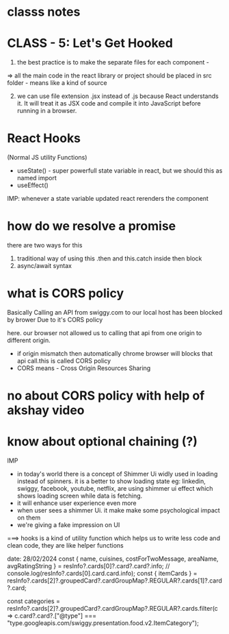 # classs notes
# CLASS - 5: Let's Get Hooked

1) the best practice is to make the separate files for each component - 

=> all the main code in the react library or project should be placed in src folder - means like a kind of source

2) we can use file extension  .jsx instead of .js because React understands it. It will treat it as JSX code and compile it into JavaScript before running in a browser.

# React Hooks
(Normal JS utility Functions)
- useState() - super powerfull state variable in react, but we should this as named import
- useEffect()

IMP: whenever a state variable updated react rerenders the component


# how do we resolve a promise

there are two ways for this
1) traditional way of using this .then and this.catch inside then block
2) async/await syntax

# what is CORS policy 
Basically Calling an API from swiggy.com to our local host has been blocked by brower Due to it's CORS policy

here. our browser not allowed us to calling that api from one origin to different origin. 
- if origin mismatch then automatically chrome browser will blocks that api call.this is called CORS policy
- CORS means - Cross Origin Resources Sharing 


# no about CORS policy with help of akshay video
# know about optional chaining (?)

IMP
- in today's world there is a concept of Shimmer Ui widly used in loading instead of spinners. it is a better to show loading state 
eg: linkedin, swiggy, facebook, youtube, netflix, are using shimmer ui effect which shows loading screen while data is fetching.
- it will enhance user experience even more
- when user sees a shimmer Ui. it make make some psychological impact on them
- we're giving a fake impression on UI

===> hooks is a kind of utility function  which helps us to write less code and clean code, they are like helper functions


date: 28/02/2024
const { name, cuisines, costForTwoMessage, areaName, avgRatingString } = resInfo?.cards[0]?.card?.card?.info;
  // console.log(resInfo?.cards[0].card.card.info);
  const { itemCards } = resInfo?.cards[2]?.groupedCard?.cardGroupMap?.REGULAR?.cards[1]?.card?.card;
  
  const categories = resInfo?.cards[2]?.groupedCard?.cardGroupMap?.REGULAR?.cards.filter(c => c.card?.card?.["@type"] === "type.googleapis.com/swiggy.presentation.food.v2.ItemCategory");
